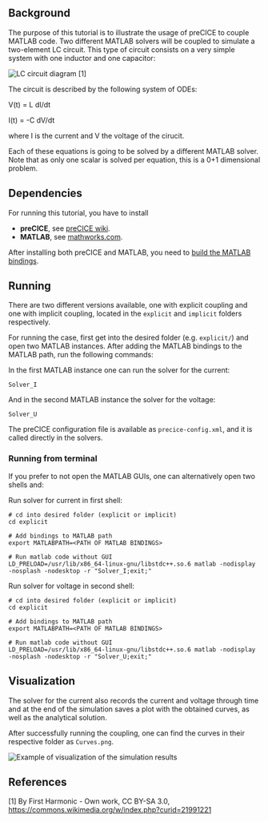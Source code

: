 ## Background

The purpose of this tutorial is to illustrate the usage of preCICE to couple MATLAB code. Two different MATLAB solvers will be coupled to simulate a two-element LC circuit. This type of circuit consists on a very simple system with one inductor and one capacitor:

![LC circuit diagram [1]](ref_images/diagram.svg)

The circuit is described by the following system of ODEs:

V(t) = L dI/dt

I(t) = -C dV/dt

where I is the current and V the voltage of the cirucit.

Each of these equations is going to be solved by a different MATLAB solver. Note that as only one scalar is solved per equation, this is a 0+1 dimensional problem.

## Dependencies

For running this tutorial, you have to install

* **preCICE**, see [preCICE wiki](https://github.com/precice/precice/wiki/Building).
* **MATLAB**, see [mathworks.com](https://de.mathworks.com/products.get-matlab.html).

After installing both preCICE and MATLAB, you need to [build the MATLAB bindings](https://github.com/gilbertolem/precice/tree/develop/src/precice/bindings/matlab#compilation).

## Running

There are two different versions available, one with explicit coupling and one with implicit coupling, located in the `explicit` and `implicit` folders respectively.

For running the case, first get into the desired folder (e.g. `explicit/`) and open two MATLAB instances. After adding the MATLAB bindings to the MATLAB path, run the following commands:

In the first MATLAB instance one can run the solver for the current:
```
Solver_I
```

And in the second MATLAB instance the solver for the voltage:
```
Solver_U
```

The preCICE configuration file is available as `precice-config.xml`, and it is called directly in the solvers.

### Running from terminal

If you prefer to not open the MATLAB GUIs, one can alternatively open two shells and:

Run solver for current in first shell:
```
# cd into desired folder (explicit or implicit)
cd explicit

# Add bindings to MATLAB path
export MATLABPATH=<PATH OF MATLAB BINDINGS>

# Run matlab code without GUI
LD_PRELOAD=/usr/lib/x86_64-linux-gnu/libstdc++.so.6 matlab -nodisplay -nosplash -nodesktop -r "Solver_I;exit;"

```

Run solver for voltage in second shell:
```
# cd into desired folder (explicit or implicit)
cd explicit

# Add bindings to MATLAB path
export MATLABPATH=<PATH OF MATLAB BINDINGS>

# Run matlab code without GUI
LD_PRELOAD=/usr/lib/x86_64-linux-gnu/libstdc++.so.6 matlab -nodisplay -nosplash -nodesktop -r "Solver_U;exit;"

```

## Visualization

The solver for the current also records the current and voltage through time and at the end of the simulation saves a plot with the obtained curves, as well as the analytical solution.

After successfully running the coupling, one can find the curves in their respective folder as `Curves.png`.

![Example of visualization of the simulation results](ref_images/Sample_Curves.png)

## References
[1] By First Harmonic - Own work, CC BY-SA 3.0, https://commons.wikimedia.org/w/index.php?curid=21991221
